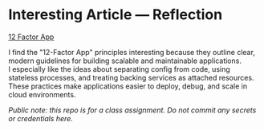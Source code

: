 # Interesting Article — Reflection

[12 Factor App](https://12factor.net/)

I find the "12-Factor App" principles interesting because they outline clear, modern guidelines for building scalable and maintainable applications.  
I especially like the ideas about separating config from code, using stateless processes, and treating backing services as attached resources.  
These practices make applications easier to deploy, debug, and scale in cloud environments.

*Public note: this repo is for a class assignment. Do not commit any secrets or credentials here.*
